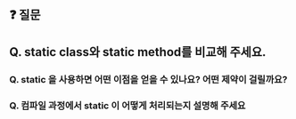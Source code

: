 ## ❓ 질문
## Q. static class와 static method를 비교해 주세요.
### Q. static 을 사용하면 어떤 이점을 얻을 수 있나요? 어떤 제약이 걸릴까요?
### Q. 컴파일 과정에서 static 이 어떻게 처리되는지 설명해 주세요
